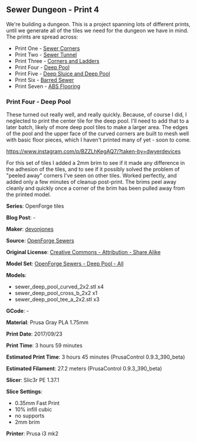 ## Sewer Dungeon - Print 4

We're building a dungeon. This is a project spanning lots of different prints, until
we generate all of the tiles we need for the dungeon we have in mind. The prints
are spread across:

 - Print One - [Sewer Corners](http://www.dwyerdevices.com/2017/09/24/sewer-dungeon-print-one/)
 - Print Two - [Sewer Tunnel](http://www.dwyerdevices.com/2017/09/24/sewer-dungeon-print-two/)
 - Print Three - [Corners and Ladders](http://www.dwyerdevices.com/2017/09/24/sewer-dungeon-print-three/)
 - Print Four - [Deep Pool](http://www.dwyerdevices.com/2017/09/24/sewer-dungeon-print-4/)
 - Print Five - [Deep Sluice and Deep Pool](http://www.dwyerdevices.com/2017/09/29/sewer-dungeon-print-five/)
 - Print Six - [Barred Sewer](http://www.dwyerdevices.com/2017/09/29/sewer-dungeon-print-six/)
 - Print Seven - [ABS Flooring](http://www.dwyerdevices.com/2017/09/29/sewer-dungeon-print-seven/)
 
### Print Four - Deep Pool

These turned out really well, and really quickly. Because, of course I did, I neglected
to print the center tile for the deep pool. I'll need to add that to a later batch, likely of more
deep pool tiles to make a larger area. The edges of the pool and the upper face of the curved
corners are built to mesh well with basic floor pieces, which I haven't printed
many of yet - soon to come.

https://www.instagram.com/p/BZZLhKegAQ7/?taken-by=dwyerdevices

For this set of tiles I added a 2mm brim to see if it made any difference
in the adhesion of the tiles, and to see if it possibly solved the problem
of "peeled away" corners I've seen on other tiles. Worked perfectly, and added
only a few minutes of cleanup post-print. The brims peel away cleanly and quickly
once a corner of the brim has been pulled away from the printed model.

**Series**: OpenForge tiles

**Blog Post**: -

**Maker**: [devonjones](https://www.thingiverse.com/devonjones)

**Source**: [OpenForge Sewers](https://www.thingiverse.com/thing:922445)

**Original License**: [Creative Commons - Attribution - Share Alike](http://creativecommons.org/licenses/by-sa/3.0/)

**Model Set**: [OpenForge Sewers - Deep Pool - All](https://www.thingiverse.com/thing:922445/zip)

**Models**: 

 - sewer_deep_pool_curved_2x2.stl x4
 - sewer_deep_pool_cross_b_2x2 x1
 - sewer_deep_pool_tee_a_2x2.stl x3

**GCode**: -

**Material**: Prusa Gray PLA 1.75mm

**Print Date**: 2017/09/23

**Print Time**: 3 hours 59 minutes

**Estimated Print Time**: 3 hours 45 minutes (PrusaControl 0.9.3_390_beta)

**Estimated Filament**: 27.2 meters (PrusaControl  0.9.3_390_beta)

**Slicer**: Slic3r PE 1.37.1

**Slice Settings**:

 - 0.35mm Fast Print
 - 10% infill cubic
 - no supports
 - 2mm brim

**Printer**: Prusa i3 mk2 